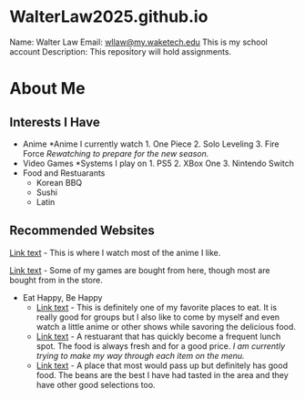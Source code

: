 # WalterLaw2025.github.io
Name: Walter Law
Email: wllaw@my.waketech.edu
This is my school account
Description: This repository will hold assignments.
# About Me
## Interests I Have
* Anime
     *Anime I currently watch
       1. One Piece
       2. Solo Leveling
       3. Fire Force *Rewatching to prepare for the new season.*
* Video Games
      *Systems I play on
       1. PS5
       2. XBox One
       3. Nintendo Switch
* Food and Restuarants
     * Korean BBQ
     * Sushi
     * Latin
## Recommended Websites
[Link text](https://www.crunchyroll.com/) - This is where I watch most of the anime I like.

[Link text](https://www.gamestop.com/) - Some of my games are bought from here, though most are bought from in the store.
* Eat Happy, Be Happy
     * [Link text](https://thekpot.com/) - This is definitely one of my favorite places to eat. It is really good for groups but I also like to come by myself and even watch a little anime or other shows while savoring the delicious food.
     * [Link text](https://www.okomehouse.com/) - A restuarant that has quickly become a frequent lunch spot. The food is always fresh and for a good price. *I am currently trying to make my way through each item on the menu.*
     * [Link text](https://www.yelp.com/biz/kumbala-bar-and-grill-raleigh) - A place that most would pass up but definitely has good food. The beans are the best I have had tasted in the area and they have other good selections too.
